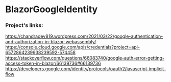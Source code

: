 # BlazorGoogleIdentity
### Project's links:
https://chandradev819.wordpress.com/2021/03/22/google-authentication-and-authorization-in-blazor-webassembly/
https://console.cloud.google.com/apis/credentials?project=api-6572864239938239592-574458
https://stackoverflow.com/questions/66083740/google-auth-error-getting-access-token-in-blazor/66139736#66139736
https://developers.google.com/identity/protocols/oauth2/javascript-implicit-flow

